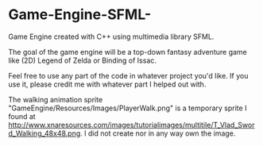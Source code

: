 # Game-Engine-SFML-
Game Engine created with C++ using multimedia library SFML.

The goal of the game engine will be a top-down fantasy adventure game like (2D) Legend of Zelda or Binding of Issac.

Feel free to use any part of the code in whatever project you'd like. If you use it, please credit me with whatever part I helped out with.

The walking animation sprite "GameEngine/Resources/Images/PlayerWalk.png" is a temporary sprite I found at http://www.xnaresources.com/images/tutorialimages/multitile/T_Vlad_Sword_Walking_48x48.png. I did not create nor in any way own the image.
